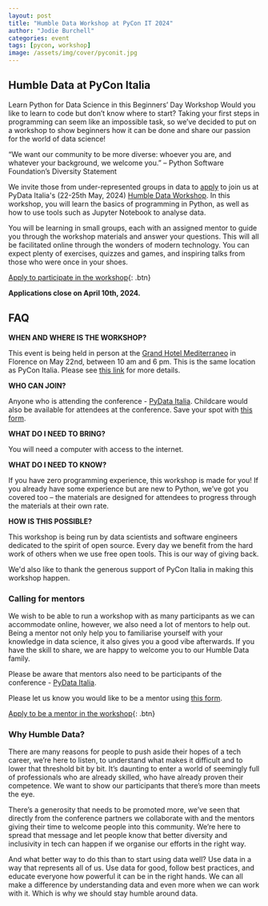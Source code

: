 ```yaml
---
layout: post
title: "Humble Data Workshop at PyCon IT 2024"
author: "Jodie Burchell"
categories: event
tags: [pycon, workshop]
image: /assets/img/cover/pyconit.jpg
---
```


## Humble Data at PyCon Italia

Learn Python for Data Science in this Beginners’ Day Workshop
Would you like to learn to code but don’t know where to start? Taking your first steps in programming can seem like an impossible task, so we’ve decided to put on a workshop to show beginners how it can be done and share our passion for the world of data science!

“We want our community to be more diverse: whoever you are, and whatever your background, we welcome you.” – Python Software Foundation’s Diversity Statement

We invite those from under-represented groups in data to [apply](https://docs.google.com/forms/d/e/1FAIpQLSflhtsv0Ei1xm73DMoLL2vDpi4AwgrTtDScNk3aH4L3KA1OZg/viewform) to join us at PyData Italia's (22-25th May, 2024) [Humble Data Workshop](https://2024.pycon.it/en/event/humble-data). In this workshop, you will learn the basics of programming in Python, as well as how to use tools such as Jupyter Notebook to analyse data.

You will be learning in small groups, each with an assigned mentor to guide you through the workshop materials and answer your questions. This will all be facilitated online through the wonders of modern technology. You can expect plenty of exercises, quizzes and games, and inspiring talks from those who were once in your shoes.

[Apply to participate in the workshop](https://docs.google.com/forms/d/e/1FAIpQLSflhtsv0Ei1xm73DMoLL2vDpi4AwgrTtDScNk3aH4L3KA1OZg/viewform){: .btn}

**Applications close on April 10th, 2024.**

## FAQ

**WHEN AND WHERE IS THE WORKSHOP?**

This event is being held in person at the [Grand Hotel Mediterraneo](https://www.google.com/maps/place/FH55+Grand+Hotel+Mediterraneo/@43.7661531,11.2696057,17z/data=!3m2!4b1!5s0x132a540a8773df87:0xe2edcff48d9e5af4!4m9!3m8!1s0x132a540a7e35d65b:0x3ede620e40acc1cc!5m2!4m1!1i2!8m2!3d43.7661493!4d11.2721806!16s%2Fg%2F1tf4b7wr?entry=tts) in Florence on May 22nd, between 10 am and 6 pm. This is the same location as PyCon Italia. Please see [this link](https://2024.pycon.it/en/event/humble-data) for more details.  

**WHO CAN JOIN?**

Anyone who is attending the conference - [PyData Italia](https://2024.pycon.it/en). Childcare would also be available for attendees at the conference. Save your spot with [this form](https://docs.google.com/forms/d/e/1FAIpQLSc0Sgn-QpnweoYSS-TjHdOy57B71ybv4Fy4hY-CAvqyOa-b7A/viewform).

**WHAT DO I NEED TO BRING?**

You will need a computer with access to the internet.

**WHAT DO I NEED TO KNOW?**

If you have zero programming experience, this workshop is made for you! If you already have some experience but are new to Python, we’ve got you covered too – the materials are designed for attendees to progress through the materials at their own rate.

**HOW IS THIS POSSIBLE?**

This workshop is being run by data scientists and software engineers dedicated to the spirit of open source. Every day we benefit from the hard work of others when we use free open tools. This is our way of giving back.

We'd also like to thank the generous support of PyCon Italia in making this workshop happen.

### Calling for mentors

We wish to be able to run a workshop with as many participants as we can accommodate online, however, we also need a lot of mentors to help out. Being a mentor not only help you to familiarise yourself with your knowledge in data science, it also gives you a good vibe afterwards. If you have the skill to share, we are happy to welcome you to our Humble Data family.

Please be aware that mentors also need to be participants of the conference - [PyData Italia](https://2024.pycon.it/en).

Please let us know you would like to be a mentor using [this form](https://forms.gle/s7ZBzxjmL1ysp6wk9).

[Apply to be a mentor in the workshop](https://forms.gle/s7ZBzxjmL1ysp6wk9){: .btn}

### Why Humble Data?

There are many reasons for people to push aside their hopes of a tech career, we’re here to listen, to understand what makes it difficult and to lower that threshold bit by bit. It’s daunting to enter a world of seemingly full of professionals who are already skilled, who have already proven their competence. We want to show our participants that there’s more than meets the eye.

There’s a generosity that needs to be promoted more, we’ve seen that directly from the conference partners we collaborate with and the mentors giving their time to welcome people into this community. We’re here to spread that message and let people know that better diversity and inclusivity in tech can happen if we organise our efforts in the right way.

And what better way to do this than to start using data well? Use data in a way that represents all of us. Use data for good, follow best practices, and educate everyone how powerful it can be in the right hands. We can all make a difference by understanding data and even more when we can work with it. Which is why we should stay humble around data.
